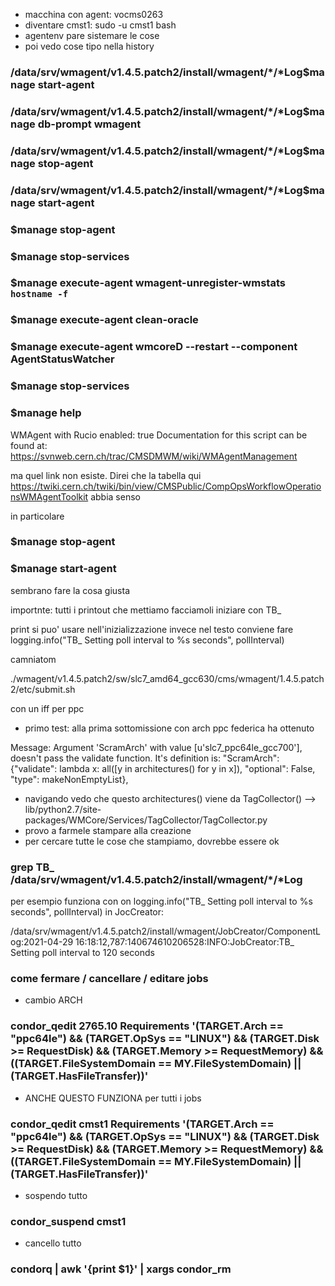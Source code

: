 - macchina con agent: vocms0263
- diventare cmst1: sudo -u cmst1 bash
- agentenv pare sistemare le cose
- poi vedo cose tipo nella history

### /data/srv/wmagent/v1.4.5.patch2/install/wmagent/*/*Log$manage start-agent
### /data/srv/wmagent/v1.4.5.patch2/install/wmagent/*/*Log$manage db-prompt wmagent
### /data/srv/wmagent/v1.4.5.patch2/install/wmagent/*/*Log$manage stop-agent
### /data/srv/wmagent/v1.4.5.patch2/install/wmagent/*/*Log$manage start-agent
### $manage stop-agent
### $manage stop-services
### $manage execute-agent wmagent-unregister-wmstats `hostname -f`
### $manage execute-agent clean-oracle
### $manage execute-agent wmcoreD --restart --component AgentStatusWatcher
### $manage stop-services

### $manage help
WMAgent with Rucio enabled: true
Documentation for this script can be found at: https://svnweb.cern.ch/trac/CMSDMWM/wiki/WMAgentManagement

ma quel link non esiste. Direi che la tabella qui https://twiki.cern.ch/twiki/bin/view/CMSPublic/CompOpsWorkflowOperationsWMAgentToolkit abbia senso

in particolare

### $manage stop-agent
### $manage start-agent

sembrano fare la cosa giusta

importnte: tutti i printout che mettiamo facciamoli iniziare con TB_

print si puo' usare nell'inizializzazione
invece nel testo conviene fare logging.info("TB_ Setting poll interval to %s seconds", pollInterval)



camniatom

./wmagent/v1.4.5.patch2/sw/slc7_amd64_gcc630/cms/wmagent/1.4.5.patch2/etc/submit.sh

con un iff per ppc

- primo test: alla prima sottomissione con arch ppc federica ha ottenuto 

Message: Argument 'ScramArch' with value [u'slc7_ppc64le_gcc700'], doesn't pass the validate function.
It's definition is:
                     "ScramArch": {"validate": lambda x: all([y in architectures() for y in x]),
                                   "optional": False, "type": makeNonEmptyList},

- navigando vedo che questo architectures() viene da TagCollector() --> lib/python2.7/site-packages/WMCore/Services/TagCollector/TagCollector.py
- provo a farmele stampare alla creazione
-  per cercare tutte le cose che stampiamo, dovrebbe essere ok

### grep TB_ /data/srv/wmagent/v1.4.5.patch2/install/wmagent/*/*Log 
per esempio funziona con on logging.info("TB_ Setting poll interval to %s seconds", pollInterval) in JocCreator:

/data/srv/wmagent/v1.4.5.patch2/install/wmagent/JobCreator/ComponentLog:2021-04-29 16:18:12,787:140674610206528:INFO:JobCreator:TB_ Setting poll interval to 120 seconds



### come fermare / cancellare / editare jobs

- cambio ARCH
### condor_qedit  2765.10  Requirements '(TARGET.Arch == "ppc64le") && (TARGET.OpSys == "LINUX") && (TARGET.Disk >= RequestDisk) && (TARGET.Memory >= RequestMemory) && ((TARGET.FileSystemDomain == MY.FileSystemDomain) || (TARGET.HasFileTransfer))'
- ANCHE QUESTO FUNZIONA per tutti i jobs
### condor_qedit cmst1  Requirements '(TARGET.Arch == "ppc64le") && (TARGET.OpSys == "LINUX") && (TARGET.Disk >= RequestDisk) && (TARGET.Memory >= RequestMemory) && ((TARGET.FileSystemDomain == MY.FileSystemDomain) || (TARGET.HasFileTransfer))'
- sospendo tutto
### condor_suspend cmst1
- cancello tutto
### condorq | awk '{print $1}' | xargs condor_rm


